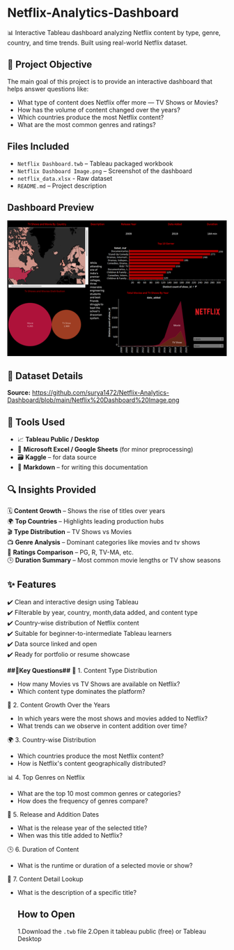 # Netflix-Analytics-Dashboard
📊 Interactive Tableau dashboard analyzing Netflix content by type, genre, country, and time trends. Built using real-world Netflix dataset.

## 📌 Project Objective
The main goal of this project is to provide an interactive dashboard that helps answer questions like:
- What type of content does Netflix offer more — TV Shows or Movies?
- How has the volume of content changed over the years?
- Which countries produce the most Netflix content?
- What are the most common genres and ratings?

## Files Included
- `Netflix Dashboard.twb` – Tableau packaged workbook
- `Netflix Dashboard Image.png` – Screenshot of the dashboard
- `netflix_data.xlsx` - Raw dataset
- `README.md` – Project description

## Dashboard Preview
![Dashboard](https://github.com/surya1472/Netflix-Analytics-Dashboard/blob/main/Netflix%20Dashboard%20Image.png)

## 🧾 Dataset Details
**Source:** https://github.com/surya1472/Netflix-Analytics-Dashboard/blob/main/Netflix%20Dashboard%20Image.png

## 🔧 Tools Used
- 📈 **Tableau Public / Desktop**
- 🧹 **Microsoft Excel / Google Sheets** (for minor preprocessing)
- 🗃️ **Kaggle** – for data source
- 🧾 **Markdown** – for writing this documentation

## 🔍 Insights Provided
🗓️ **Content Growth** – Shows the rise of titles over years  
🌍 **Top Countries** – Highlights leading production hubs  
🎬 **Type Distribution** – TV Shows vs Movies  
📺 **Genre Analysis** – Dominant categories like movies and tv shows  
🧒 **Ratings Comparison** – PG, R, TV-MA, etc.  
🕒 **Duration Summary** – Most common movie lengths or TV show seasons

## ✨ Features
✔️ Clean and interactive design using Tableau  
✔️ Filterable by year, country, month,data added, and content type  
✔️ Country-wise distribution of Netflix content    
✔️ Suitable for beginner-to-intermediate Tableau learners  
✔️ Data source linked and open  
✔️ Ready for portfolio or resume showcase

**##📌Key Questions##**
🎥 1. Content Type Distribution
- How many Movies vs TV Shows are available on Netflix?
- Which content type dominates the platform?
  
📅 2. Content Growth Over the Years
- In which years were the most shows and movies added to Netflix?
- What trends can we observe in content addition over time?
  
🌍 3. Country-wise Distribution
- Which countries produce the most Netflix content?
- How is Netflix's content geographically distributed?

📊 4. Top Genres on Netflix
- What are the top 10 most common genres or categories?
- How does the frequency of genres compare?

📆 5. Release and Addition Dates
- What is the release year of the selected title?
- When was this title added to Netflix?

🕒 6. Duration of Content
- What is the runtime or duration of a selected movie or show?

🧾 7. Content Detail Lookup
- What is the description of a specific title?

  ## How to Open
  
  1.Download the `.twb` file
  2.Open it tableau public (free) or Tableau Desktop

